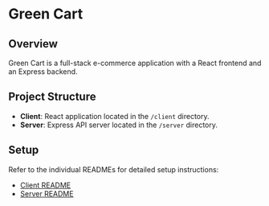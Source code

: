 # Green Cart

## Overview
Green Cart is a full-stack e-commerce application with a React frontend and an Express backend.

## Project Structure
- **Client**: React application located in the `/client` directory.
- **Server**: Express API server located in the `/server` directory.

## Setup
Refer to the individual READMEs for detailed setup instructions:
- [Client README](./client/README.md)
- [Server README](./server/README.md)